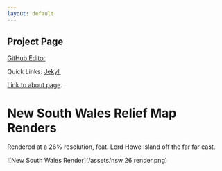 ```yaml
---
layout: default
---
```


## Project Page

[GitHub Editor](https://github.com/jliang33-web/jliang33-web.github.io/edit/main/docs/index.md)

Quick Links:
[Jekyll](https://jekyllrb.com/)

[Link to about page](./about-page.html).


# New South Wales Relief Map Renders

Rendered at a 26% resolution, feat. Lord Howe Island off the far far east.

![New South Wales Render](/assets/nsw 26 render.png)
